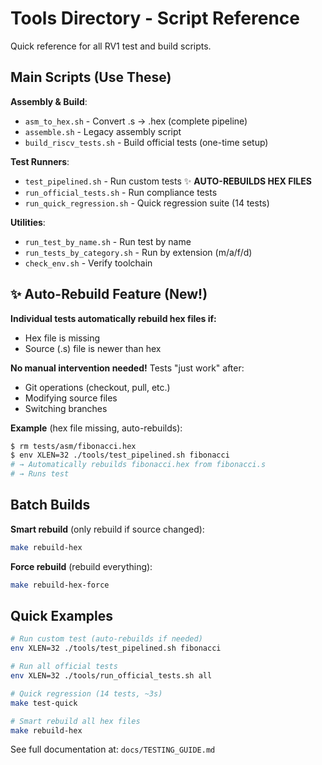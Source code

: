 # Tools Directory - Script Reference

Quick reference for all RV1 test and build scripts.

## Main Scripts (Use These)

**Assembly & Build**:
- `asm_to_hex.sh` - Convert .s → .hex (complete pipeline)
- `assemble.sh` - Legacy assembly script
- `build_riscv_tests.sh` - Build official tests (one-time setup)

**Test Runners**:
- `test_pipelined.sh` - Run custom tests ✨ **AUTO-REBUILDS HEX FILES**
- `run_official_tests.sh` - Run compliance tests
- `run_quick_regression.sh` - Quick regression suite (14 tests)

**Utilities**:
- `run_test_by_name.sh` - Run test by name
- `run_tests_by_category.sh` - Run by extension (m/a/f/d)
- `check_env.sh` - Verify toolchain

## ✨ Auto-Rebuild Feature (New!)

**Individual tests automatically rebuild hex files if:**
- Hex file is missing
- Source (.s) file is newer than hex

**No manual intervention needed!** Tests "just work" after:
- Git operations (checkout, pull, etc.)
- Modifying source files
- Switching branches

**Example** (hex file missing, auto-rebuilds):
```bash
$ rm tests/asm/fibonacci.hex
$ env XLEN=32 ./tools/test_pipelined.sh fibonacci
# → Automatically rebuilds fibonacci.hex from fibonacci.s
# → Runs test
```

## Batch Builds

**Smart rebuild** (only rebuild if source changed):
```bash
make rebuild-hex
```

**Force rebuild** (rebuild everything):
```bash
make rebuild-hex-force
```

## Quick Examples

```bash
# Run custom test (auto-rebuilds if needed)
env XLEN=32 ./tools/test_pipelined.sh fibonacci

# Run all official tests
env XLEN=32 ./tools/run_official_tests.sh all

# Quick regression (14 tests, ~3s)
make test-quick

# Smart rebuild all hex files
make rebuild-hex
```

See full documentation at: `docs/TESTING_GUIDE.md`
